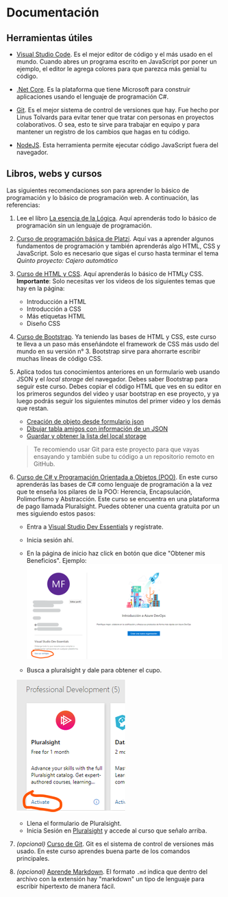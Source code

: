 # Documentación

## Herramientas útiles

- [Visual Studio Code](https://code.visualstudio.com/). Es el mejor editor de código y el más usado en el mundo. Cuando abres un programa escrito en JavaScript por poner un ejemplo, el editor le agrega colores para que parezca más genial tu código.

- [.Net Core](https://dotnet.microsoft.com/download/thank-you/dotnet-sdk-2.2.301-windows-x64-installer). Es la plataforma que tiene Microsoft para construir aplicaciones usando el lenguaje de programación C#.

- [Git](https://git-scm.com/download/win). Es el mejor sistema de control de versiones que hay. Fue hecho por Linus Tolvards para evitar tener que tratar con personas en proyectos colaborativos. O sea, esto te sirve para trabajar en equipo y para mantener un registro de los cambios que hagas en tu código.

- [NodeJS](https://nodejs.org/dist/v10.16.0/node-v10.16.0-x64.msi). Esta herramienta permite ejecutar código JavaScript fuera del navegador. 

## Libros, webs y cursos

Las siguientes recomendaciones son para aprender lo básico de programación y lo básico de programación web. A continuación, las referencias:

1. Lee el libro [La esencia de la Lógica](https://clasew.jimdo.com/app/download/6632237854/Omar+Trejos+Buritic%C3%A1+-+La+Esencia+de+la+Logica+de+Programaci%C3%B3n.pdf?t=1377395454). Aquí aprenderás todo lo básico de programación sin un lenguaje de programación.

2. [Curso de programación básica de Platzi](https://platzi.com/programacion). Aquí vas a aprender algunos fundamentos de programación y también aprenderás algo HTML, CSS y JavaScript. Solo es necesario que sigas el curso hasta terminar el tema *Quinto proyecto: Cajero automático*

3. [Curso de HTML y CSS](https://es.khanacademy.org/computing/computer-programming/html-css). Aquí aprenderás lo básico de HTMLy CSS. **Importante**: Solo necesitas ver los videos de los siguientes temas que hay en la página:

    - Introducción a HTML
    - Introducción a CSS
    - Más etiquetas HTML
    - Diseño CSS

4. [Curso de Bootstrap](https://www.youtube.com/watch?v=nug1pMke-y4&list=PLhSj3UTs2_yWTKvu1Aq3xUhzIJNBZ3MFW). Ya teniendo las bases de HTML y CSS, este curso te lleva a un paso más enseñándote el framework de CSS más usdo del mundo en su versión n° 3. Bootstrap sirve para ahorrarte escribir muchas líneas de código CSS.

5. Aplica todos tus conocimientos anteriores en un formulario web usando JSON y el *local storage* del navegador. Debes saber Bootstrap para seguir este curso. Debes copiar el código HTML que ves en su editor en los primeros segundos del video y usar bootstrap en ese proyecto, y ya luego podrás seguir los siguientes minutos del primer video y los demás que restan.

    - [Creación de objeto desde formulario json](https://www.youtube.com/watch?v=Tj2EuBHN5bQ)
    - [Dibujar tabla amigos con información de un JSON](https://www.youtube.com/watch?v=ww99RandZlo)
    - [Guardar y obtener la lista del local storage](https://www.youtube.com/watch?v=XUHYQEJhVzs)

    > Te recomiendo usar Git para este proyecto para que vayas ensayando y también sube tu código a un repositorio remoto en GitHub.

6. [Curso de C# y Programación Orientada a Objetos (POO)](https://app.pluralsight.com/library/courses/csharp-fundamentals-dev/table-of-contents). En este curso aprenderás las bases de C# como lenguaje de programación a la vez que te enseña los pilares de la POO: Herencia, Encapsulación, Polimorfismo y Abstracción. Este curso se encuentra en una plataforma de pago llamada Pluralsight. Puedes obtener una cuenta gratuita por un mes siguiendo estos pasos:

    - Entra a [Visual Studio Dev Essentials](https://visualstudio.microsoft.com/es/dev-essentials/) y regístrate.
    - Inicia sesión ahí.
    - En la página de inicio haz click  en botón que dice "Obtener mis Beneficios". Ejemplo: 
    ![](imagenes/vs_dev_essentials_beneficios.png)
    
    - Busca a pluralsight y dale para obtener el cupo. <br />
    
    ![](imagenes/pluralsight.png)
    
    - Llena el formulario de Pluralsight.
    - Inicia Sesión en [Pluralsight](https://app.pluralsight.com) y accede al curso que señalo arriba. 

5. *(opcional)* [Curso de Git](https://www.youtube.com/watch?v=jSJ8xhKtfP4&list=PLTd5ehIj0goMCnj6V5NdzSIHBgrIXckGU). Git es el sistema de control de versiones más usado. En este curso aprendes buena parte de los comandos principales.

6. *(opcional)* [Aprende Markdown](https://markdown.es/). El formato `.md` indica que dentro del archivo con la extensión hay "markdown" un tipo de lenguaje para escribir hipertexto de manera fácil.
